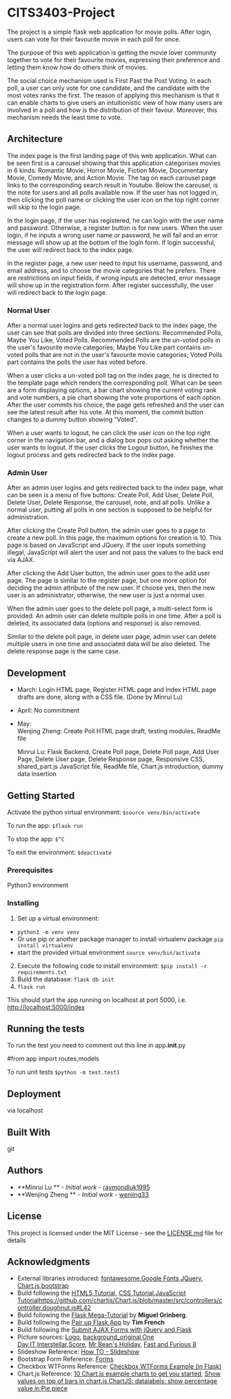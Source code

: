 # CITS3403-Project

The project is a simple flask web application for movie polls. After login, users can vote for their favourite movie in each poll for once.

The purpose of this web application is getting the movie lover community together to vote for their favourite movies, expressing their preference and letting them know how do others think of movies.

The social choice mechanism used is First Past the Post Voting. In each poll, a user can only vote for one candidate, and the candidate with the most votes ranks the first. The reason of applying this mechanism is that it can enable charts to give users an intuitionistic view of how many users are involved in a poll and how is the distribution of their favour. Moreover, this mechanism needs the least time to vote.

## Architecture
The index page is the first landing page of this web application. What can be seen first is a carousel showing that this application categorises movies in 6 kinds: Romantic Movie, Horror Movie, Fiction Movie, Documentary Movie, Comedy Movie, and Action Movie. The tag on each carousel page links to the corresponding search result in Youtube. Below the carousel, is the note for users and all polls available now. If the user has not logged in, then clicking the poll name or clicking the user icon on the top right corner will skip to the login page.

In the login page, if the user has registered, he can login with the user name and password. Otherwise, a register button is for new users. When the user login, if he inputs a wrong user name or password, he will fail and an error message will show up at the bottom of the login form. If login successful, the user will redirect back to the index page.

In the register page, a new user need to input his username, password, and email address, and to choose the movie categories that he prefers. There are restrictions on input fields, if wrong inputs are detected, error message will show up in the registration form. After register successfully, the user will redirect back to the login page.

### Normal User
After a normal user logins and gets redirected back to the index page, the user can see that polls are divided into three sections: Recommended Polls, Maybe You Like, Voted Polls. Recommended Polls are the un-voted polls in the user's favourite movie categories; Maybe You Like part contains un-voted polls that are not in the user's favourite movie categories; Voted Polls part contains the polls the user has voted before.

When a user clicks a un-voted poll tag on the index page, he is directed to the template page which renders the corresponding poll. What can be seen are a form displaying options, a bar chart showing the current voting rank and vote numbers, a pie chart showing the vote proportions of each option. After the user commits his choice, the page gets refreshed and the user can see the latest result after his vote. At this moment, the commit button changes to a dummy button showing "Voted".

When a user wants to logout, he can click the user icon on the top right corner in the navigation bar, and a dialog box pops out asking whether the user wants to logout. If the user clicks the Logout button, he finishes the logout process and gets redirected back to the index page.

### Admin User
After an admin user logins and gets redirected back to the index page, what can be seen is a menu of five buttons: Create Poll, Add User, Delete Poll, Delete User, Delete Response, the carousel, note, and all polls. Unlike a normal user, putting all polls in one section is supposed to be helpful for administration.

After clicking the Create Poll button, the admin user goes to a page to create a new poll. In this page, the maximum options for creation is 10. This page is based on JavaScript and JQuery. If the user inputs something illegal, JavaScript will alert the user and not pass the values to the back end via AJAX.

After clicking the Add User button, the admin user goes to the add user page. The page is similar to the register page, but one more option for deciding the admin attribute of the new user. If choose yes, then the new user is an administrator, otherwise, the new user is just a normal user.

When the admin user goes to the delete poll page, a multi-select form is provided. An admin user can delete multiple polls in one time. After a poll is deleted, its associated data (options and response) is also removed.

Similar to the delete poll page, in delete user page, admin user can delete multiple users in one time and associated data will be also deleted. The delete response page is the same case.

## Development
- March: Login HTML page, Register HTML page and Index HTML page drafts are done, along with a CSS file. (Done by Minrui Lu)
- April: No commitment
- May:  
  Wenjing Zheng: Create Poll HTML page draft, testing modules, ReadMe file

  Minrui Lu: Flask Backend, Create Poll page, Delete Poll page, Add User Page, Delete User page, Delete Response page, Responsive CSS, shared_part.js JavaScript file, ReadMe file, Chart.js introduction, dummy data insertion

## Getting Started

Activate the python virtual environment:
`$source venv/bin/activate`

To run the app:
`$flask run`

To stop the app:
`$^C`

To exit the environment:
`$deactivate`

### Prerequisites
Python3 environment

### Installing

1. Set up a virtual environment:
 - `python3 -m venv venv`
 - Or use pip or another package manager to install virtualenv package `pip install virtualenv`
 - start the provided virtual environment
   `source venv/bin/activate`

2. Execute the following code to install environment: `$pip install -r requirements.txt`
3. Build the database: `flask db init`
4. `flask run`

This should start the app running on localhost at port 5000, i.e. [http://localhost:5000/index](http://localhost:5000/index)

## Running the tests

To run the test you need to comment out this line in app.__init__.py

 #from app import routes,models


To run unit tests
`$python -m test.test1`

## Deployment

via localhost

## Built With

git

## Authors

* **Minrui Lu ** - *Initial work* - [raymondluk1995](https://github.com/raymondluk1995)
* **Wenjing Zheng ** - *Initial work* - [wenjing33](https://github.com/wenjing33)

## License

This project is licensed under the MIT License - see the [LICENSE.md](LICENSE.md) file for details

## Acknowledgments
* External libraries introduced: [fontawesome](https://fontawesome.com/),[Google Fonts](https://fonts.google.com/),[JQuery](https://jquery.com/), [Chart.js](https://www.chartjs.org/),[bootstrap](https://getbootstrap.com/)
* Build following the [HTML5 Tutorial](https://www.w3schools.com/html/), [CSS Tutorial](https://www.w3schools.com/css/default.asp),[JavaScript Tutorial](https://www.w3schools.com/js/default.asp)https://github.com/chartjs/Chart.js/blob/master/src/controllers/controller.doughnut.js#L42
* Build following the [Flask Mega-Tutorial](https://blog.miguelgrinberg.com/post/the-flask-mega-tutorial-part-i-hello-world) by **Miguel Grinberg**.
* Build following the [Pair up Flask App](https://github.com/drtnf/cits3403-pair-up) by **Tim French**
* Build following the [Submit AJAX Forms with jQuery and Flask](https://www.youtube.com/watch?v=IZWtHsM3Y5A)
* Picture sources: [Logo](https://www.vectorstock.com/royalty-free-vector/movie-film-play-people-abstract-logo-vector-4097798), [background_original](https://medium.com/edmodoblog/more-than-coding-what-students-really-learn-from-computer-science-3d6870387fbc),[One Day](http://intrigue.ie/books-every-woman-read-one-day/),[IT](http://www.slaphappylarry.com/stephen-kings-it-storytelling-techniques/it-2017-movie-poster/),[Interstellar](https://wallpapershome.com/movies/sci-fi/interstellar-movie-matthew-mcconaughey-space-suit-snow-381.html),[Score](https://www.score-movie.com/), [Mr Bean's Holiday](https://images.app.goo.gl/D9mv1dzvzCDVWTDp8), [Fast and Furious 8](https://free4kwallpaper.com/fast-and-furious-8-movie-4k-wallpaper/)
* Slideshow Reference: [How TO - Slideshow](https://www.w3schools.com/howto/howto_js_slideshow.asp)
* Bootstrap Form Reference: [Forms](https://getbootstrap.com/docs/4.0/components/forms/)
* Checkbox WTForms Reference: [Checkbox WTForms Example (in Flask) ](https://gist.github.com/einSelbst/1797d4457814f31accfed825da202b31)
* Chart.js Reference: [10 Chart.js example charts to get you started](https://tobiasahlin.com/blog/chartjs-charts-to-get-you-started/), [Show values on top of bars in chart.js](https://stackoverflow.com/questions/42556835/show-values-on-top-of-bars-in-chart-js/42562284),[ChartJS: datalabels: show percentage value in Pie piece](https://stackoverflow.com/questions/52044013/chartjs-datalabels-show-percentage-value-in-pie-piece)
